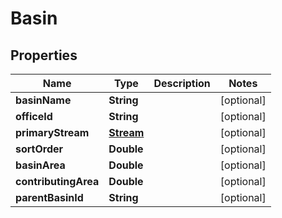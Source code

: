 

# Basin


## Properties

| Name | Type | Description | Notes |
|------------ | ------------- | ------------- | -------------|
|**basinName** | **String** |  |  [optional] |
|**officeId** | **String** |  |  [optional] |
|**primaryStream** | [**Stream**](Stream.md) |  |  [optional] |
|**sortOrder** | **Double** |  |  [optional] |
|**basinArea** | **Double** |  |  [optional] |
|**contributingArea** | **Double** |  |  [optional] |
|**parentBasinId** | **String** |  |  [optional] |



